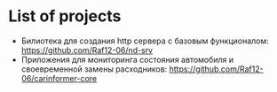 # List of projects
- Билиотека для создания http сервера с базовым функционалом: https://github.com/Raf12-06/nd-srv
- Приложения для мониторинга состояния автомобиля и своевременной замены расходников: https://github.com/Raf12-06/carinformer-core
